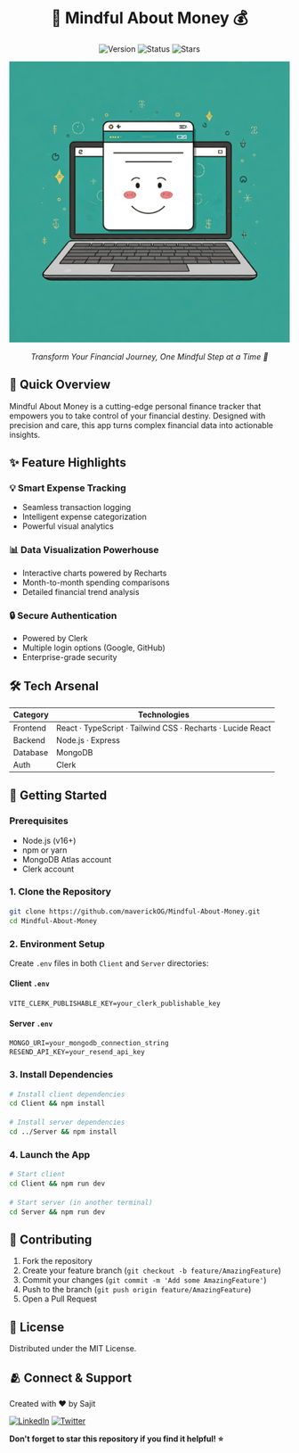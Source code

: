 <div align="center">
  <h1>💸 Mindful About Money 💰</h1>
  
  <p>
    <img src="https://img.shields.io/badge/version-1.0.0-blue.svg" alt="Version"/>
    <img src="https://img.shields.io/badge/status-active-success.svg" alt="Status"/>
    <img src="https://img.shields.io/github/stars/maverickOG/Mindful-About-Money?style=social" alt="Stars"/>
  </p>

  <img src="./Client/src/assets/readme-img.jpeg" width="600" alt="Mindful About Money Banner">
  
  <p><em>Transform Your Financial Journey, One Mindful Step at a Time 🌟</em></p>
</div>

## 🚀 Quick Overview

Mindful About Money is a cutting-edge personal finance tracker that empowers you to take control of your financial destiny. Designed with precision and care, this app turns complex financial data into actionable insights.

## ✨ Feature Highlights

### 💡 Smart Expense Tracking
- Seamless transaction logging
- Intelligent expense categorization
- Powerful visual analytics

### 📊 Data Visualization Powerhouse
- Interactive charts powered by Recharts
- Month-to-month spending comparisons
- Detailed financial trend analysis

### 🔒 Secure Authentication
- Powered by Clerk
- Multiple login options (Google, GitHub)
- Enterprise-grade security

## 🛠 Tech Arsenal

| Category | Technologies |
|----------|--------------|
| Frontend | React · TypeScript · Tailwind CSS · Recharts · Lucide React |
| Backend | Node.js · Express |
| Database | MongoDB |
| Auth | Clerk |

## 🚦 Getting Started

### Prerequisites
- Node.js (v16+)
- npm or yarn
- MongoDB Atlas account
- Clerk account

### 1. Clone the Repository
```bash
git clone https://github.com/maverickOG/Mindful-About-Money.git
cd Mindful-About-Money
```

### 2. Environment Setup
Create `.env` files in both `Client` and `Server` directories:

#### Client `.env`
```
VITE_CLERK_PUBLISHABLE_KEY=your_clerk_publishable_key
```

#### Server `.env`
```
MONGO_URI=your_mongodb_connection_string
RESEND_API_KEY=your_resend_api_key
```

### 3. Install Dependencies
```bash
# Install client dependencies
cd Client && npm install

# Install server dependencies
cd ../Server && npm install
```

### 4. Launch the App
```bash
# Start client
cd Client && npm run dev

# Start server (in another terminal)
cd Server && npm run dev
```

## 🤝 Contributing

1. Fork the repository
2. Create your feature branch (`git checkout -b feature/AmazingFeature`)
3. Commit your changes (`git commit -m 'Add some AmazingFeature'`)
4. Push to the branch (`git push origin feature/AmazingFeature`)
5. Open a Pull Request

## 📜 License

Distributed under the MIT License.

## 🫂 Connect & Support

Created with ❤️ by Sajit

[![LinkedIn](https://img.shields.io/badge/LinkedIn-blue?style=for-the-badge&logo=linkedin)](https://linkedin.com/in/heysajit)
[![Twitter](https://img.shields.io/badge/Twitter-black?style=for-the-badge&logo=twitter)](https://x.com/tednotswarley)

**Don't forget to star this repository if you find it helpful! ⭐**